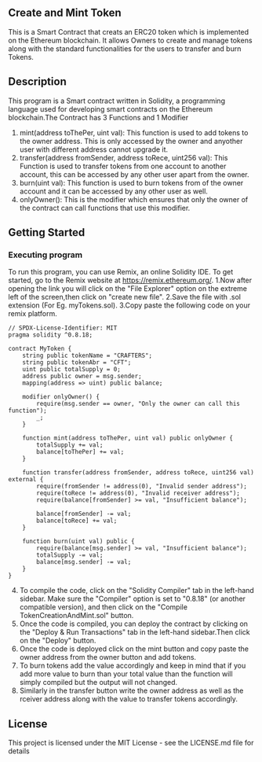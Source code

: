 ## Create and Mint Token
This is a Smart Contract that creats an ERC20 token which is implemented on the Ethereum blockchain. It allows Owners to create and manage tokens along with the standard functionalities for the users to transfer and burn Tokens.

## Description
This program is a Smart contract written in Solidity, a programming language used for developing smart contracts on the Ethereum blockchain.The Contract has 3 Functions and 1 Modifier
1. mint(address toThePer, uint val): This function is used to add tokens to the owner address. This is only accessed by the owner and anyother user with different address cannot upgrade it.
2. transfer(address fromSender, address toRece, uint256 val): This Function is used to transfer tokens from one account to another account, this can be accessed by any other user apart from the owner.
3. burn(uint val): This function is used to burn tokens from of the owner account and it can be accessed by any other user as well.
4. onlyOwner(): This is the modifier which ensures that only the owner of the contract can call functions that use this modifier.

## Getting Started
### Executing program
To run this program, you can use Remix, an online Solidity IDE. To get started, go to the Remix website at https://remix.ethereum.org/.
1.Now after opening the link you will click on the "File Explorer" option on the extreme left of the screen,then click on "create new file".
2.Save the file with .sol extension (For Eg. myTokens.sol).
3.Copy paste the following code on your remix platform.

```
// SPDX-License-Identifier: MIT
pragma solidity ^0.8.18;

contract MyToken {
    string public tokenName = "CRAFTERS";
    string public tokenAbr = "CFT";
    uint public totalSupply = 0;
    address public owner = msg.sender;
    mapping(address => uint) public balance;

    modifier onlyOwner() {
        require(msg.sender == owner, "Only the owner can call this function");
        _;
    }

    function mint(address toThePer, uint val) public onlyOwner {
        totalSupply += val;
        balance[toThePer] += val;
    }

    function transfer(address fromSender, address toRece, uint256 val) external {
        require(fromSender != address(0), "Invalid sender address");
        require(toRece != address(0), "Invalid receiver address");
        require(balance[fromSender] >= val, "Insufficient balance");

        balance[fromSender] -= val;
        balance[toRece] += val;
    }

    function burn(uint val) public {
        require(balance[msg.sender] >= val, "Insufficient balance");
        totalSupply -= val;
        balance[msg.sender] -= val;
    }
}
```
4. To compile the code, click on the "Solidity Compiler" tab in the left-hand sidebar. Make sure the "Compiler" option is set to "0.8.18" (or another compatible version), and then click on the "Compile TokenCreationAndMint.sol" button.
5. Once the code is compiled, you can deploy the contract by clicking on the "Deploy & Run Transactions" tab in the left-hand sidebar.Then click on the "Deploy" button.
6. Once the code is deployed click on the mint button and copy paste the owner address from the owner button and add tokens.
7. To burn tokens add the value accordingly and keep in mind that if you add more value to burn than your total value than the function will simply compiled but the output will not changed.
8. Similarly in the transfer button write the owner address as well as the rceiver address along with the value to transfer tokens accordingly.

## License

This project is licensed under the MIT License - see the LICENSE.md file for details
